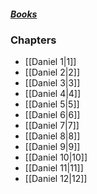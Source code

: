 ##### *[Books](--Bible--.md)*

### Chapters
- [[Daniel 1|1]]
- [[Daniel 2|2]]
- [[Daniel 3|3]]
- [[Daniel 4|4]]
- [[Daniel 5|5]]
- [[Daniel 6|6]]
- [[Daniel 7|7]]
- [[Daniel 8|8]]
- [[Daniel 9|9]]
- [[Daniel 10|10]]
- [[Daniel 11|11]]
- [[Daniel 12|12]]
